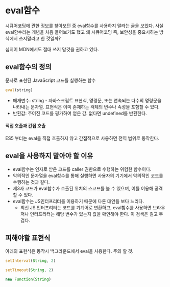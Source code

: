 # eval함수
시큐어코딩에 관한 정보를 찾아보던 중 eval함수를 사용하지 말라는 글을 보았다. 사실 eval함수라는 개념을 처음 들어보기도 했고 왜 시큐어코딩 즉, 보안성을 중요시하는 방식에서 쓰지말라고 한 것일까?

심지어 MDN에서도 절대 쓰지 말것을 권하고 있다. 

## eval함수의 정의
문자로 표현된 JavaScript 코드를 실행하는 함수
```javascript
eval(string)
```
* 매개변수: string - 자바스크립트 표현식, 명령문, 또는 연속되는 다수의 명령문을 나타내는 문자열. 표현식은 이미 존재하는 객체의 변수나 속성을 포함할 수 있다.
* 반환값: 주어진 코드를 평가하여 얻은 값. 없다면 undefined를 반환한다.

#### 직접 호출과 간접 호출
ES5 부터는 eval을 직접 호출하지 않고 간접적으로 사용하면 전역 범위로 동작한다.

## eval을 사용하지 말아야 할 이유
* eval함수는 인자로 받은 코드를 caller 권한으로 수행하는 위험한 함수이다.
* 악의적인 문자열을 eval함수를 통해 실행하면 사용자의 기기에서 악의적인 코드를 수행하는 것과 같다.
* 제3자 코드가 eval함수가 호출된 위치의 스코프를 볼 수 있으며, 이를 이용해 공격할 수 있다.
* eval함수는 JS인터프리터를 이용하기 때문에 다른 대안들 보다 느리다.
  * 최신 JS 인터프리터는 코드를 기계어로 변환하고, eval함수를 사용하면 브라우저나 인터프리터는 해당 변수가 있는지 값을 확인해야 한다. 이 검색은 길고 무겁다.

## 피해야할 표현식
아래의 표현식은 동작시 백그라운드에서 eval을 사용한다. 주의 할 것.
```javascript
setInterval(String, 2)

setTimeout(String, 2)

new Function(String)
```
